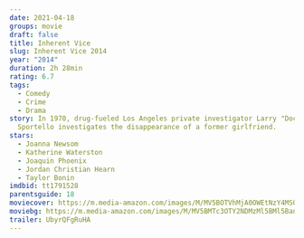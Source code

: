 ```yaml
---
date: 2021-04-18
groups: movie
draft: false
title: Inherent Vice
slug: Inherent Vice 2014
year: "2014"
duration: 2h 28min
rating: 6.7
tags:
  - Comedy
  - Crime
  - Drama
story: In 1970, drug-fueled Los Angeles private investigator Larry "Doc"
  Sportello investigates the disappearance of a former girlfriend.
stars:
  - Joanna Newsom
  - Katherine Waterston
  - Joaquin Phoenix
  - Jordan Christian Hearn
  - Taylor Bonin
imdbid: tt1791528
parentsguide: 18
moviecover: https://m.media-amazon.com/images/M/MV5BOTVhMjA0OWEtNzY4MS00YWY0LThlOWYtOWNkYjUwMzE5NDYwXkEyXkFqcGdeQXVyODE5NzE3OTE@._V1_FMjpg_UY863_.jpg
moviebg: https://m.media-amazon.com/images/M/MV5BMTc3OTY2NDMzMl5BMl5BanBnXkFtZTgwOTg1NjQ0MzE@._V1_FMjpg_UX1280_.jpg
trailer: UbyrQFgRuHA
---
```

